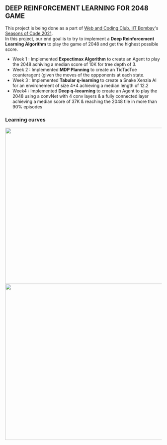 ## DEEP REINFORCEMENT LEARNING FOR 2048 GAME

This project is being done as a part of <a href = 'https://github.com/wncc'>Web and Coding Club, IIT Bombay</a>'s <a href="https://wncc-iitb.org/soc/">Seasons of Code 2021</a>.<br>
In this project, our end goal is to try to implement a **Deep Reinforcement Learning Algorithm** to play the game of 2048 and get the highest possible score. <br>

- Week 1 : Implemented **Expectimax Algorithm** to create an Agent to play the 2048 achiving a median score of 10K for tree depth of 3.
- Week 2 : Implemented **MDP Planning** to create an TicTacToe counteragent (given the moves of the oppponents at each state.
- Week 3 : Implemented **Tabular q-learning** to create a Snake Xenzia AI for an environement of size 4*4 achieving a median length of 12.2
- Week4 : Implemented **Deep q-leearning** to create an Agent to play the 2048 using a convNet with 4 conv layers & a fully connected layer achieving a median score of 37K & reaching the 2048 tile in more than 90% episodes

### Learning curves ###

<img src="https://user-images.githubusercontent.com/54732254/128969684-af1e8b1b-fe84-4500-96c0-e5aae241a188.png" width=700 height=500>
<img src="https://user-images.githubusercontent.com/54732254/128968954-7b01d088-09ef-47ba-b075-5205e0d80707.png" width=700 height=500>
